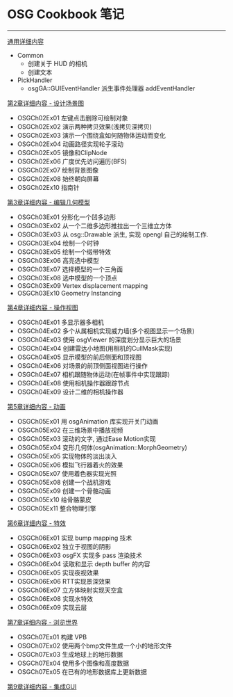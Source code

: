 # OSG Cookbook 笔记
----------------------------------------------------
[通用详细内容](/common/README.md)
* Common
	- 创建关于 HUD 的相机
	- 创建文本
* PickHandler
	- osgGA::GUIEventHandler 派生事件处理器 addEventHandler

[第2章详细内容 - 设计场景图](/OSGCh02/README.md)
* OSGCh02Ex01 左键点击删除可绘制对象
* OSGCh02Ex02 演示两种拷贝效果(浅拷贝深拷贝)
* OSGCh02Ex03 演示一个围绕盒如何随物体运动而变化
* OSGCh02Ex04 动画路径实现轮子滚动
* OSGCh02Ex05 镜像和ClipNode
* OSGCh02Ex06 广度优先访问遍历(BFS)
* OSGCh02Ex07 绘制背景图像
* OSGCh02Ex08 始终朝向屏幕
* OSGCh02Ex10 指南针

[第3章详细内容 - 编辑几何模型](/OSGCh03/README.md)
* OSGCh03Ex01 分形化一个凹多边形
* OSGCh03Ex02 从一个二维多边形推拉出一个三维立方体
* OSGCh03Ex03 从 osg::Drawable 派生, 实现 opengl 自己的绘制工作.
* OSGCh03Ex04 绘制一个时钟
* OSGCh03Ex05 绘制一个缎带特效
* OSGCh03Ex06 高亮选中模型
* OSGCh03Ex07 选择模型的一个三角面
* OSGCh03Ex08 选中模型的一个顶点
* OSGCh03Ex09 Vertex displacement mapping
* OSGCh03Ex10 Geometry Instancing

[第4章详细内容 - 操作视图](/OSGCh04/README.md)
* OSGCh04Ex01 多显示器多相机
* OSGCh04Ex02 多个从属相机实现威力墙(多个视图显示一个场景)
* OSGCh04Ex03 使用 osgViewer 的深度划分显示巨大的场景
* OSGCh04Ex04 创建雷达小地图(用相机的CullMask实现)
* OSGCh04Ex05 显示模型的前后侧面和顶视图
* OSGCh04Ex06 对场景的前顶侧面视图进行操作
* OSGCh04Ex07 相机跟随物体运动(在帧事件中实现跟踪)
* OSGCh04Ex08 使用相机操作器跟踪节点
* OSGCh04Ex09 设计二维的相机操作器

[第5章详细内容 - 动画](/OSGCh05/README.md)
* OSGCh05Ex01 用 osgAnimation 库实现开关门动画
* OSGCh05Ex02 在三维场景中播放视频
* OSGCh05Ex03 滚动的文字, 通过Ease Motion实现
* OSGCh05Ex04 变形几何体(osgAnimation::MorphGeometry)
* OSGCh05Ex05 实现物体的淡出淡入
* OSGCh05Ex06 模拟飞行器着火的效果
* OSGCh05Ex07 使用着色器实现光照
* OSGCh05Ex08 创建一个战机游戏
* OSGCh05Ex09 创建一个骨骼动画
* OSGCh05Ex10 给骨骼蒙皮
* OSGCh05Ex11 整合物理引擎

[第6章详细内容 - 特效](/OSGCh06/README.md)
* OSGCh06Ex01 实现 bump mapping 技术
* OSGCh06Ex02 独立于视图的阴影
* OSGCh06Ex03 osgFX 实现多 pass 渲染技术
* OSGCh06Ex04 读取和显示 depth buffer 的内容
* OSGCh06Ex05 实现夜视效果
* OSGCh06Ex06 RTT实现景深效果
* OSGCh06Ex07 立方体映射实现天空盒
* OSGCh06Ex08 实现水特效
* OSGCh06Ex09 实现云层

[第7章详细内容 - 浏览世界](/OSGCh07/README.md)
* OSGCh07Ex01 构建 VPB
* OSGCh07Ex02 使用两个bmp文件生成一个小的地形文件
* OSGCh07Ex03 生成地球上的地形数据
* OSGCh07Ex04 使用多个图像和高度数据
* OSGCh07Ex05 在已有的地形数据库上更新数据

[第9章详细内容 - 集成GUI](/OSGCh09/README.md)
